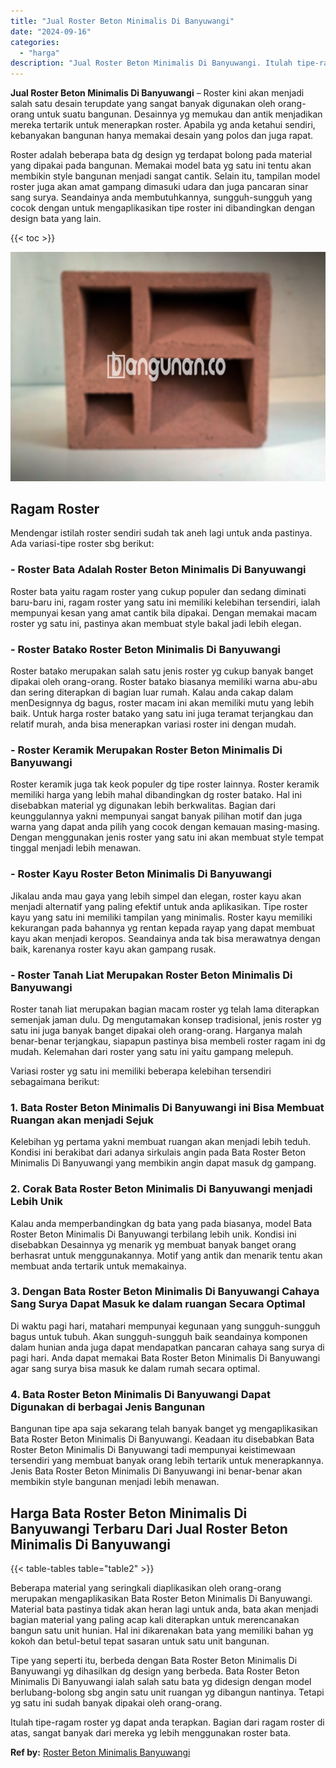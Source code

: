 ```yaml
---
title: "Jual Roster Beton Minimalis Di Banyuwangi"
date: "2024-09-16"
categories: 
  - "harga"
description: "Jual Roster Beton Minimalis Di Banyuwangi. Itulah tipe-ragam roster yg dapat anda terapkan. Bagian dari ragam roster di atas, sangat banyak dari mereka yg le..."
---
```


**Jual Roster Beton Minimalis Di Banyuwangi** – Roster kini akan menjadi salah satu desain terupdate yang sangat banyak digunakan oleh orang-orang untuk suatu bangunan. Desainnya yg memukau dan antik menjadikan mereka tertarik untuk menerapkan roster. Apabila yg anda ketahui sendiri, kebanyakan bangunan hanya memakai desain yang polos dan juga rapat.

Roster adalah beberapa bata dg design yg terdapat bolong pada material yang dipakai pada bangunan. Memakai model bata yg satu ini tentu akan membikin style bangunan menjadi sangat cantik. Selain itu, tampilan model roster juga akan amat gampang dimasuki udara dan juga pancaran sinar sang surya. Seandainya anda membutuhkannya, sungguh-sungguh yang cocok dengan untuk mengaplikasikan tipe roster ini dibandingkan dengan design bata yang lain.

{{< toc >}}

![Jual Roster Beton Minimalis Di Banyuwangi](/images/bata-roster-minimalis-33.png)

## Ragam Roster

Mendengar istilah roster sendiri sudah tak aneh lagi untuk anda pastinya. Ada variasi-tipe roster sbg berikut:

### \- Roster Bata Adalah Roster Beton Minimalis Di Banyuwangi

Roster bata yaitu ragam roster yang cukup populer dan sedang diminati baru-baru ini, ragam roster yang satu ini memiliki kelebihan tersendiri, ialah mempunyai kesan yang amat cantik bila dipakai. Dengan memakai macam roster yg satu ini, pastinya akan membuat style bakal jadi lebih elegan.

### \- Roster Batako Roster Beton Minimalis Di Banyuwangi

Roster batako merupakan salah satu jenis roster yg cukup banyak banget dipakai oleh orang-orang. Roster batako biasanya memiliki warna abu-abu dan sering diterapkan di bagian luar rumah. Kalau anda cakap dalam menDesignnya dg bagus, roster macam ini akan memiliki mutu yang lebih baik. Untuk harga roster batako yang satu ini juga teramat terjangkau dan relatif murah, anda bisa menerapkan variasi roster ini dengan mudah.

### \- Roster Keramik Merupakan Roster Beton Minimalis Di Banyuwangi

Roster keramik juga tak keok populer dg tipe roster lainnya. Roster keramik memiliki harga yang lebih mahal dibandingkan dg roster batako. Hal ini disebabkan material yg digunakan lebih berkwalitas. Bagian dari keunggulannya yakni mempunyai sangat banyak pilihan motif dan juga warna yang dapat anda pilih yang cocok dengan kemauan masing-masing. Dengan menggunakan jenis roster yang satu ini akan membuat style tempat tinggal menjadi lebih menawan.

### \- Roster Kayu Roster Beton Minimalis Di Banyuwangi

Jikalau anda mau gaya yang lebih simpel dan elegan, roster kayu akan menjadi alternatif yang paling efektif untuk anda aplikasikan. Tipe roster kayu yang satu ini memiliki tampilan yang minimalis. Roster kayu memiliki kekurangan pada bahannya yg rentan kepada rayap yang dapat membuat kayu akan menjadi keropos. Seandainya anda tak bisa merawatnya dengan baik, karenanya roster kayu akan gampang rusak.

### \- Roster Tanah Liat Merupakan Roster Beton Minimalis Di Banyuwangi

Roster tanah liat merupakan bagian macam roster yg telah lama diterapkan semenjak jaman dulu. Dg mengutamakan konsep tradisional, jenis roster yg satu ini juga banyak banget dipakai oleh orang-orang. Harganya malah benar-benar terjangkau, siapapun pastinya bisa membeli roster ragam ini dg mudah. Kelemahan dari roster yang satu ini yaitu gampang melepuh.

Variasi roster yg satu ini memiliki beberapa kelebihan tersendiri sebagaimana berikut:

### 1\. Bata Roster Beton Minimalis Di Banyuwangi ini Bisa Membuat Ruangan akan menjadi Sejuk

Kelebihan yg pertama yakni membuat ruangan akan menjadi lebih teduh. Kondisi ini berakibat dari adanya sirkulais angin pada Bata Roster Beton Minimalis Di Banyuwangi yang membikin angin dapat masuk dg gampang.

### 2\. Corak Bata Roster Beton Minimalis Di Banyuwangi menjadi Lebih Unik

Kalau anda memperbandingkan dg bata yang pada biasanya, model Bata Roster Beton Minimalis Di Banyuwangi terbilang lebih unik. Kondisi ini disebabkan Desainnya yg menarik yg membuat banyak banget orang berhasrat untuk menggunakannya. Motif yang antik dan menarik tentu akan membuat anda tertarik untuk memakainya.

### 3\. Dengan Bata Roster Beton Minimalis Di Banyuwangi Cahaya Sang Surya Dapat Masuk ke dalam ruangan Secara Optimal

Di waktu pagi hari, matahari mempunyai kegunaan yang sungguh-sungguh bagus untuk tubuh. Akan sungguh-sungguh baik seandainya komponen dalam hunian anda juga dapat mendapatkan pancaran cahaya sang surya di pagi hari. Anda dapat memakai Bata Roster Beton Minimalis Di Banyuwangi agar sang surya bisa masuk ke dalam rumah secara optimal.

### 4\. Bata Roster Beton Minimalis Di Banyuwangi Dapat Digunakan di berbagai Jenis Bangunan

Bangunan tipe apa saja sekarang telah banyak banget yg mengaplikasikan Bata Roster Beton Minimalis Di Banyuwangi. Keadaan itu disebabkan Bata Roster Beton Minimalis Di Banyuwangi tadi mempunyai keistimewaan tersendiri yang membuat banyak orang lebih tertarik untuk menerapkannya. Jenis Bata Roster Beton Minimalis Di Banyuwangi ini benar-benar akan membikin style bangunan menjadi lebih menawan.

## Harga Bata Roster Beton Minimalis Di Banyuwangi Terbaru Dari Jual Roster Beton Minimalis Di Banyuwangi

{{< table-tables table="table2" >}}

Beberapa material yang seringkali diaplikasikan oleh orang-orang merupakan mengaplikasikan Bata Roster Beton Minimalis Di Banyuwangi. Material bata pastinya tidak akan heran lagi untuk anda, bata akan menjadi bagian material yang paling acap kali diterapkan untuk merencanakan bangun satu unit hunian. Hal ini dikarenakan bata yang memiliki bahan yg kokoh dan betul-betul tepat sasaran untuk satu unit bangunan.

Tipe yang seperti itu, berbeda dengan Bata Roster Beton Minimalis Di Banyuwangi yg dihasilkan dg design yang berbeda. Bata Roster Beton Minimalis Di Banyuwangi ialah salah satu bata yg didesign dengan model berlubang-bolong sbg angin satu unit ruangan yg dibangun nantinya. Tetapi yg satu ini sudah banyak dipakai oleh orang-orang.

Itulah tipe-ragam roster yg dapat anda terapkan. Bagian dari ragam roster di atas, sangat banyak dari mereka yg lebih menggunakan roster bata.

**Ref by:** [Roster Beton Minimalis Banyuwangi](https://id.wikipedia.org/wiki/Roster)

